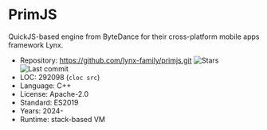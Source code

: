# PrimJS

QuickJS-based engine from ByteDance for their cross-platform mobile apps framework Lynx.

* Repository: https://github.com/lynx-family/primjs.git <img src="https://img.shields.io/github/stars/lynx-family/primjs?label=&style=flat-square" alt="Stars"><img src="https://img.shields.io/github/last-commit/lynx-family/primjs?label=&style=flat-square" alt="Last commit">
* LOC:        292098 (`cloc src`)
* Language:   C++
* License:    Apache-2.0
* Standard:   ES2019
* Years:      2024-
* Runtime:    stack-based VM
